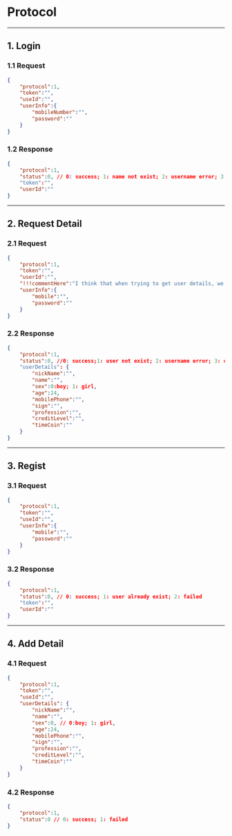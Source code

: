 # Protocol

---

## 1. Login
### 1.1 Request
``` json
{
	"protocol":1,
	"token":"",
	"useId":"",
	"userInfo":{
		"mobileNumber":"",
		"password":""
	}
}
```

### 1.2 Response
``` json
{
	"protocol":1,
	"status":0, // 0: success; 1: name not exist; 2: username error; 3: other 
	"token":"",
	"userId":""
}
```

---

## 2. Request Detail
### 2.1 Request
``` json
{
	"protocol":1,
	"token":"",
	"userId":"",
	"!!!commentHere":"I think that when trying to get user details, we need to identify user as well.",
	"userInfo":{
		"mobile":"",
		"password":""
	}
}
```

### 2.2 Response
``` json
{
	"protocol":1,
	"status":0, //0: success;1: user not exist; 2: username error; 3: other 
	"userDetails": {
		"nickName":"",
		"name":"",
		"sex":0:boy; 1: girl,
		"age":24,
		"mobilePhone":"",
		"sign":"",
		"profession":"",
		"creditLevel":"",
		"timeCoin":""
	}
}
```

---

## 3. Regist
### 3.1 Request
``` json
{
	"protocol":1,
	"token":"",
	"useId":"",
	"userInfo":{
		"mobile":"",
		"password":""
	}
}
```

### 3.2 Response
``` json
{
	"protocol":1,
	"status":0, // 0: success; 1: user already exist; 2: failed
	"token":"",
	"userId":""
}
```

---

## 4. Add Detail
### 4.1 Request
``` json
{
	"protocol":1,
	"token":"",
	"useId":"",
	"userDetails": {
		"nickName":"",
		"name":"",
		"sex":0, // 0:boy; 1: girl,
		"age":24,
		"mobilePhone":"",
		"sign":"",
		"profession":"",
		"creditLevel":"",
		"timeCoin":""
	}
}
```

### 4.2 Response
``` json
{
	"protocol":1,
	"status":0 // 0: success; 1: failed
}
```
